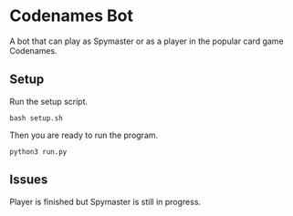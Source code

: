 # Codenames Bot

A bot that can play as Spymaster or as a player in the popular card game Codenames. 

## Setup

Run the setup script. 

<code>bash setup.sh</code>

Then you are ready to run the program.

<code>python3 run.py</code>

## Issues

Player is finished but Spymaster is still in progress.